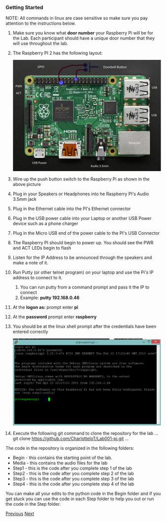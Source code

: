 ### Getting Started

NOTE: All commands in linux are case sensitive so make sure you pay attention to the instructions below.

1. Make sure you know what **door number** your Raspberry Pi will be for the Lab.  Each participant should have a unique door number that they will use throughout the lab.
2. The Raspberry PI 2 has the following layout:
	
	![Raspberry PI 2](img/pi2board.png)

3. Wire up the push button switch to the Raspberry Pi as shown in the above picture
4. Plug in your Speakers or Headphones into he Raspberry PI's Audio 3.5mm jack
5. Plug in the Ethernet cable into the PI's Ethernet connector
6. Plug in the USB power cable into your Laptop or another USB Power device such as a phone charger 
7. Plug in the Micro USB end of the power cable to the PI's USB Connector
8. The Raspberry PI should begin to power up.  You should see the PWR and ACT LEDs begin to flash
9. Listen for the IP Address to be announced through the speakers and make a note of it.
10. Run Putty (or other telnet program) on your laptop and use the Pi's IP address to connect to it.
	1. You can run putty from a command prompt and pass it the IP to connect
	2. Example: **putty 192.168.0.46**
11. At the **logon as:** prompt enter **pi**
12. At the **password** prompt enter **raspberry**
13. You should be at the linux shell prompt after the credentials have been entered correctly

	![Shell Prompt](img/shellprompt.png)

14. Execute the following git command to clone the repository for the lab
...    
git clone https://github.com/CharlotteIoT/Lab001-pi.git
...

The code in the repository is organized in the following folders:

- Begin - this contains the starting point of the lab.
- Media - this contains the audio files for the lab
- Step1 - this is the code after you complete step 1 of the lab
- Step2 - this is the code after you complete step 2 of the lab
- Step3 - this is the code after you complete step 3 of the lab
- Step4 - this is the code after you complete step 4 of the lab

You can make all your edits to the python code in the Begin folder and if you get stuck you can use the code in each Step folder to help you out or run the code in the Step folder.
 
[Previous](README.md) [Next](Step1.md)

 


